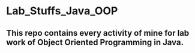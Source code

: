 # Lab_Stuffs_Java_OOP
## This repo contains every activity of mine for lab work of Object Oriented Programming in Java.

